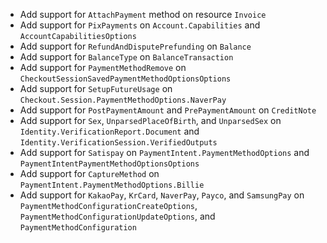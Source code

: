 * Add support for `AttachPayment` method on resource `Invoice`
* Add support for `PixPayments` on `Account.Capabilities` and `AccountCapabilitiesOptions`
* Add support for `RefundAndDisputePrefunding` on `Balance`
* Add support for `BalanceType` on `BalanceTransaction`
* Add support for `PaymentMethodRemove` on `CheckoutSessionSavedPaymentMethodOptionsOptions`
* Add support for `SetupFutureUsage` on `Checkout.Session.PaymentMethodOptions.NaverPay`
* Add support for `PostPaymentAmount` and `PrePaymentAmount` on `CreditNote`
* Add support for `Sex`, `UnparsedPlaceOfBirth`, and `UnparsedSex` on `Identity.VerificationReport.Document` and `Identity.VerificationSession.VerifiedOutputs`
* Add support for `Satispay` on `PaymentIntent.PaymentMethodOptions` and `PaymentIntentPaymentMethodOptionsOptions`
* Add support for `CaptureMethod` on `PaymentIntent.PaymentMethodOptions.Billie`
* Add support for `KakaoPay`, `KrCard`, `NaverPay`, `Payco`, and `SamsungPay` on `PaymentMethodConfigurationCreateOptions`, `PaymentMethodConfigurationUpdateOptions`, and `PaymentMethodConfiguration`